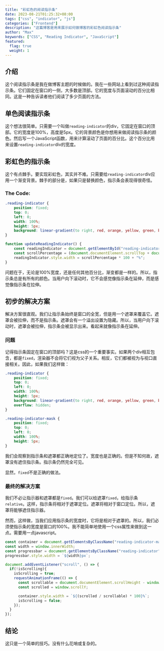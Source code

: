 ```yaml
---
title: "彩虹色的阅读指示条"
date: 2023-08-21T01:25:32+08:00
tags: ["css", "indicator", "js"]
categories: ["Frontend"]
description: "这篇博客是用来展示如何做博客的彩虹色阅读指示条"
author: "Max"
keywords: ["CSS", "Reading Indicator", "JavaScript"]
featured: 
  flag: true
  weight: 1
---
```

## 介绍
这个阅读指示条是我在做博客主题的时候做的。我在一些网站上看到过这种阅读指示条。它们固定在窗口的一侧，大多数是顶部。它的宽度与页面滚动的百分比相同。这是一种告诉读者他们阅读了多少页面的方法。

## 单色阅读指示条
这个想法很简单。只需要一个叫做`reading-indicator`的div，它固定在窗口的顶部。它的宽度是100%，高度是5px。它的背景颜色是你想用来做阅读指示条的颜色。然后写一个JavaScript函数，用来计算滚动了页面的百分比。这个百分比用来设置`reading-indicator`div的宽度。

## 彩虹色的指示条
这个有点棘手。要实现彩虹色，其实并不难。只需要给`reading-indicator`div应用一个渐变背景。棘手的部分是，如果只是替换颜色，指示条会表现得很奇怪。

### The Code:
```css
.reading-indicator {
    position: fixed;
    top: 0;
    left: 0;
    width: 100%;
    height: 5px;
    background: linear-gradient(to right, red, orange, yellow, green, blue, indigo, violet);
}
```
```js
function updateReadingIndicator() {
    const readingIndicator = document.getElementById("reading-indicator");
    const scrollPercentage = (document.documentElement.scrollTop + document.body.scrollTop) / (document.documentElement.scrollHeight - document.documentElement.clientHeight);
    readingIndicator.style.width = scrollPercentage * 100 + "%";
}
```
问题在于，无论是100%宽度，还是任何其他百分比，渐变都是一样的。所以，指示条总是有所有的颜色。当用户向下滚动时，它不会感觉像指示条在延伸，而是感觉像指示条在拉伸。

## 初步的解决方案
解决方案很直观。我们让指示条始终是窗口的全宽，但是用一个遮罩来覆盖它。遮罩会被拉伸，而不是指示条。遮罩会有一个溢出设置为隐藏。所以，当用户向下滚动时，遮罩会被拉伸，指示条会被显示出来。看起来就像指示条在延伸。

### 问题
记得指示条固定在窗口的顶部吗？这是css的一个重要事实。如果两个div相互包含，都是`fixed`，渲染器不会将它们视为父子关系。相反，它们都被视为与视口直接相关。因此，如果我们这样做：

```css
.reading-indicator {
    position: fixed;
    top: 0;
    left: 0;
    width: 100%;
    height: 5px;
    background: linear-gradient(to right, red, orange, yellow, green, blue, indigo, violet);
    overflow: hidden;
}

.reading-indicator-mask {
    position: fixed;
    top: 0;
    left: 0;
    width: 100%;
    height: 5px;
}
```
我们会观察到指示条和遮罩都正确地定位了。宽度也是正确的。但是不知何故，遮罩没有遮住指示条。指示条仍然完全可见。

显然，`fixed`不是正确的做法。

### 最终的解决方案
我们不必让指示器和遮罩都是`fixed`。我们可以给遮罩`fixed`，给指示条`relative`。这样，指示条将相对于遮罩定位。遮罩将相对于窗口定位。所以，遮罩将能够遮住指示器。

然而，这样做，当我们应用指示条的宽度时，它将是相对于遮罩的。所以，我们必须使指示条的宽度是窗口的100%。我不能简单地使用一个css属性来做到这一点。需要用一点javascript。

```js
const container = document.getElementsByClassName("reading-indicator-mask")[0];
const width = window.innerWidth;
const progressbar = document.getElementsByClassName("reading-indicator")[0];
progressbar.style.width = `${width}px`;

document.addEventListener("scroll", () => {
  if(!isScrolling){
    isScrolling = true;
    requestAnimationFrame(() => {
      const scrollable = document.documentElement.scrollHeight - window.innerHeight;
      const scrolled = window.scrollY;

      container.style.width = `${(scrolled / scrollable) * 100}%`;
      isScrolling = false;
    });
  }
});
```

## 结论
这只是一个简单的技巧。没有什么花哨或复杂的。
